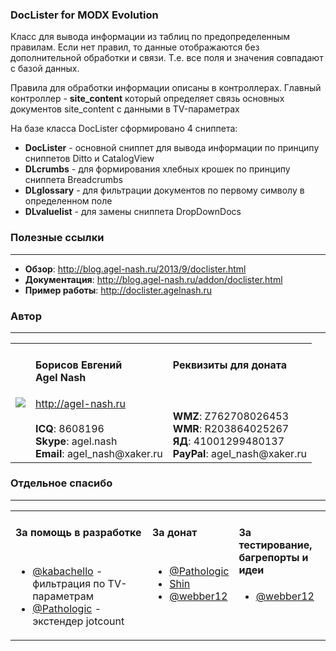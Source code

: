 ### DocLister for MODX Evolution
Класс для вывода информации из таблиц по предопределенным правилам.
Если нет правил, то данные отображаются без дополнительной обработки и связи. Т.е. все поля и значения совпадают с базой данных.

Правила для обработки информации описаны в контроллерах.
Главный контроллер - **site_content** который определяет связь основных документов site_content с данными в TV-параметрах

На базе класса DocLister сформировано 4 сниппета:
* **DocLister** - основной сниппет для вывода информации по принципу сниппетов Ditto и CatalogView
* **DLcrumbs** - для формирования хлебных крошек по принципу сниппета Breadcrumbs
* **DLglossary** - для фильтрации документов по первому символу в определенном поле
* **DLvaluelist** - для замены сниппета DropDownDocs

### Полезные ссылки
---------
* **Обзор**: http://blog.agel-nash.ru/2013/9/doclister.html
* **Документация**: http://blog.agel-nash.ru/addon/doclister.html
* **Пример работы**: http://doclister.agelnash.ru

### Автор
---------
<table>
  <tr>
    <td><img src="http://www.gravatar.com/avatar/bf12d44182c98288015f65c9861903aa?s=220"></td>
	<td valign="top">
		<h4>Борисов Евгений
			<br />
			Agel Nash
		</h4>
		<a href="http://agel-nash.ru">http://agel-nash.ru</a><br />
		<br />
		<strong>ICQ</strong>: 8608196<br />
		<strong>Skype</strong>: agel.nash<br />
		<strong>Email</strong>: agel_nash@xaker.ru
	</td>
	<td valign="top">
		<h4>Реквизиты для доната<br /><br /></h4>
		<br />
		<strong>WMZ</strong>: Z762708026453<br />
		<strong>WMR</strong>: R203864025267<br />
		<strong>ЯД</strong>: 41001299480137<br />
		<strong>PayPal</strong>: agel_nash@xaker.ru<br />
	</td>
  </tr>
</table>

### Отдельное спасибо
---------
<table>
<tr>
<td valign="top">
<h4>За помощь в разработке<br /><br /></h4>
<ul>
<li><a href="https://github.com/kabachello">@kabachello</a> - фильтрация по TV-параметрам</li>
<li><a href="https://github.com/Pathologic">@Pathologic</a> - экстендер jotcount</li>
</ul>
</td>
<td valign="top">
<h4>За донат<br /><br /></h4>
<ul>
<li><a href="https://github.com/Pathologic">@Pathologic</a></li>
<li><a href="http://modx.im/profile/Shin/">Shin</a></li>
<li><a href="https://github.com/webber12">@webber12</a></li>
</ul>
</td>
<td valign="top">
<h4>За тестирование,<br />багрепорты и идеи</h4>
<ul>
<li><a href="https://github.com/webber12">@webber12</a></li>
</ul>
</td>
</tr>
</table>